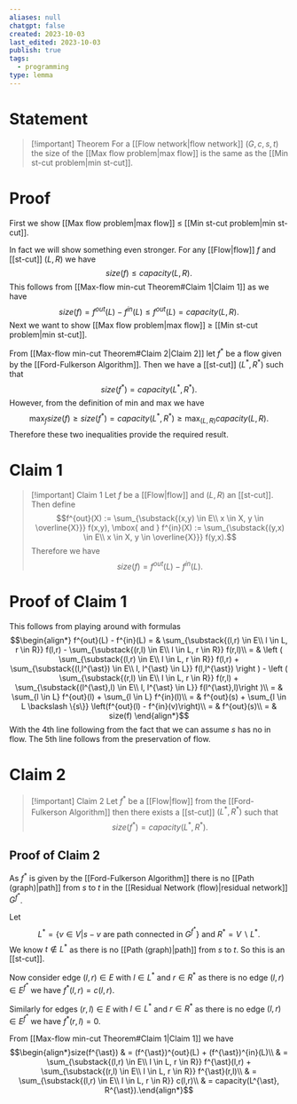 ```yaml
---
aliases: null
chatgpt: false
created: 2023-10-03
last_edited: 2023-10-03
publish: true
tags:
  - programming
type: lemma
---
```

# Statement

>[!important] Theorem
>For a [[Flow network|flow network]] $(G, c, s, t)$ the size of the [[Max flow problem|max flow]] is the same as the [[Min st-cut problem|min st-cut]].

# Proof

First we show [[Max flow problem|max flow]] $\leq$ [[Min st-cut problem|min st-cut]].

In fact we will show something even stronger. For any [[Flow|flow]] $f$ and [[st-cut]] $(L, R)$ we have
$$size(f) \leq capacity(L,R).$$
This follows from [[Max-flow min-cut Theorem#Claim 1|Claim 1]] as we have
$$size(f) = f^{out}(L) - f^{in}(L) \leq f^{out}(L) = capacity(L,R).$$
Next we want to show [[Max flow problem|max flow]] $\geq$ [[Min st-cut problem|min st-cut]].

From [[Max-flow min-cut Theorem#Claim 2|Claim 2]] let $f^{\ast}$ be a flow given by the [[Ford-Fulkerson Algorithm]]. Then we have a [[st-cut]] $(L^{\ast},R^{\ast})$ such that
$$size(f^{\ast}) = capacity(L^{\ast},R^{\ast}).$$
However, from the definition of min and max we have
$$\max_f size(f) \geq size(f^{\ast}) = capacity(L^{\ast},R^{\ast}) \geq \max_{(L,R)} capacity(L,R).$$
Therefore these two inequalities provide the required result.

# Claim 1

>[!important] Claim 1
>Let $f$ be a [[Flow|flow]] and $(L,R)$ an [[st-cut]]. Then define
>$$f^{out}(X) := \sum_{\substack{(x,y) \in E\\ x \in X, y \in \overline{X}}} f(x,y), \mbox{ and } f^{in}(X) := \sum_{\substack{(y,x) \in E\\ x \in X, y \in \overline{X}}} f(y,x).$$
>Therefore we have
>$$size(f) = f^{out}(L) - f^{in}(L).$$

# Proof of Claim 1

This follows from playing around with formulas
$$\begin{align*}
f^{out}(L) - f^{in}(L) = & \sum_{\substack{(l,r) \in E\\ l \in L, r \in R}} f(l,r) - \sum_{\substack{(r,l) \in E\\ l \in L, r \in R}} f(r,l)\\
= & \left ( \sum_{\substack{(l,r) \in E\\ l \in L, r \in R}} f(l,r) + \sum_{\substack{(l,l^{\ast}) \in E\\ l, l^{\ast} \in L}} f(l,l^{\ast}) \right ) - \left ( \sum_{\substack{(r,l) \in E\\ l \in L, r \in R}} f(r,l) + \sum_{\substack{(l^{\ast},l) \in E\\ l, l^{\ast} \in L}} f(l^{\ast},l)\right )\\
= & \sum_{l \in L} f^{out}(l) + \sum_{l \in L} f^{in}(l)\\
= & f^{out}(s) + \sum_{l \in L \backslash \{s\}} \left(f^{out}(l) - f^{in}(v)\right)\\
= & f^{out}(s)\\
= & size(f)
\end{align*}$$
With the 4th line following from the fact that we can assume $s$ has no in flow. The 5th line follows from the preservation of flow.

# Claim 2

>[!important] Claim 2
>Let $f^{\ast}$ be a [[Flow|flow]] from the [[Ford-Fulkerson Algorithm]] then there exists a [[st-cut]] $(L^{\ast},R^{\ast})$ such that
>$$size(f^{\ast}) = capacity(L^{\ast},R^{\ast}).$$

## Proof of Claim 2

As $f^{\ast}$ is given by the [[Ford-Fulkerson Algorithm]] there is no [[Path (graph)|path]] from $s$ to $t$ in the [[Residual Network (flow)|residual network]] $G^{f^{\ast}}$.

Let
$$L^{\ast} = \{v \in V \vert s-v \mbox{ are path connected in } G^{f^{\ast}}\} \mbox{ and } R^{\ast} = V \backslash L^{\ast}.$$
We know $t \not \in L^{\ast}$ as there is no [[Path (graph)|path]] from $s$ to $t$. So this is an [[st-cut]].

Now consider edge $(l,r) \in E$ with $l \in L^{\ast}$ and $r \in R^{\ast}$ as there is no edge $(l,r) \in E^{f^{\ast}}$ we have $f^{\ast}(l,r) = c(l,r)$.

Similarly for edges $(r,l) \in E$ with $l \in L^{\ast}$ and $r \in R^{\ast}$ as there is no edge $(l,r) \in E^{f^{\ast}}$ we have $f^{\ast}(r,l) = 0$.

From [[Max-flow min-cut Theorem#Claim 1|Claim 1]] we have
$$\begin{align*}size(f^{\ast}) & = (f^{\ast})^{out}(L) + (f^{\ast})^{in}(L)\\
& =  \sum_{\substack{(l,r) \in E\\ l \in L, r \in R}} f^{\ast}(l,r) + \sum_{\substack{(r,l) \in E\\ l \in L, r \in R}} f^{\ast}(r,l)\\
& = \sum_{\substack{(l,r) \in E\\ l \in L, r \in R}} c(l,r)\\
& = capacity(L^{\ast}, R^{\ast}).\end{align*}$$


